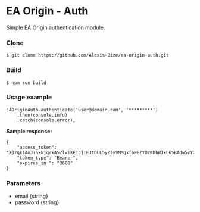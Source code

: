 # EA Origin - Auth

Simple EA Origin authentication module.

### Clone
```
$ git clone https://github.com/Alexis-Bize/ea-origin-auth.git
```

### Build
```
$ npm run build
```

### Usage example

```
EAOriginAuth.authenticate('user@domain.com', '*********')
    .then(console.info)
    .catch(console.error);
```

**Sample response:**
```
{
    "access_token": "X0zqk1AoJ7SkkjqZkASZlwiXE13jIEJtOLL5yZJy9MMgxT6NEZYUzKDbW1xL65BAdw5vY2H5xPgKzTOn88I",
    "token_type": "Bearer",
    "expires_in ": "3600"
}
```

### Parameters

-   email {string}
-   password {string}
